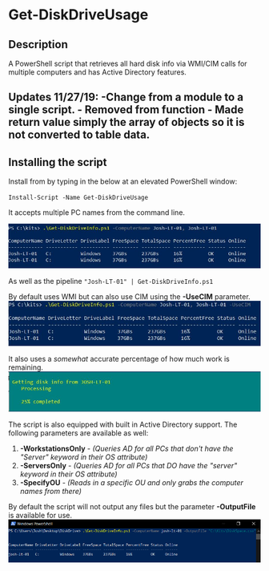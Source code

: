 # Get-DiskDriveUsage
 
<h2>Description</h2>
A PowerShell script that retrieves all hard disk info via WMI/CIM calls for multiple computers
and has Active Directory features.

<h2>
 Updates
11/27/19: 
-Change from a module to a single script.
- Removed from function
- Made return value simply the array of objects so it is not converted to table data.
</h2>

<h2>Installing the script</h2>
Install from by typing in the below at an elevated PowerShell window:

`Install-Script -Name Get-DiskDriveUsage`

It accepts multiple PC names from the command line.

![PC](/images/MultiplePCNames.JPG)

As well as the pipeline
`"Josh-LT-01" | Get-DiskDriveInfo.ps1` 

By default uses WMI but can also use CIM using the **-UseCIM** parameter.
![CIM](/images/CIM.JPG)

It also uses a *somewhat* accurate percentage of how much work is remaining.
![PC](/images/Percentage.JPG)

The script is also equipped with built in Active Directory support. The following parameters are available as well:
1. **-WorkstationsOnly** - *(Queries AD for all PCs that don't have the "Server" keyword in their OS attribute)* 
2. **-ServersOnly** - *(Queries AD for all PCs that DO have the "server" keyword in their OS attribute)*
3. **-SpecifyOU** - *(Reads in a specific OU and only grabs the computer names from there)*

By default the script will not output any files but the parameter **-OutputFile** is available for use.
![output](/images/Output.PNG)
